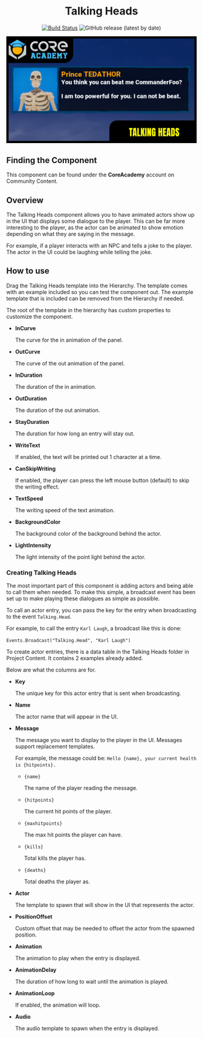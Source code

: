 <div align="center">

# Talking Heads

[![Build Status](https://github.com/ManticoreGamesInc/CC-Talking-Heads/workflows/CI/badge.svg)](https://github.com/ManticoreGamesInc/CC-Talking-Heads/actions/workflows/ci.yml?query=workflow%3ACI%29)
![GitHub release (latest by date)](https://img.shields.io/github/v/release/ManticoreGamesInc/CC-Talking-Heads?style=plastic)

![Preview](/Screenshots/Main.png)

</div>

## Finding the Component

This component can be found under the **CoreAcademy** account on Community Content.

## Overview

The Talking Heads component allows you to have animated actors show up in the UI that displays some dialogue to the player. This can be far more interesting to the player, as the actor can be animated to show emotion depending on what they are saying in the message.

For example, if a player interacts with an NPC and tells a joke to the player. The actor in the UI could be laughing while telling the joke.

## How to use

Drag the Talking Heads template into the Hierarchy. The template comes with an example included so you can test the component out. The example template that is included can be removed from the Hierarchy if needed.

The root of the template in the hierarchy has custom properties to customize the component.

- **InCurve**

	The curve for the in animation of the panel.

- **OutCurve**

	The curve of the out animation of the panel.

- **InDuration**

	The duration of the in animation.

- **OutDuration**

	The duration of the out animation.

- **StayDuration**

	The duration for how long an entry will stay out.

- **WriteText**

	If enabled, the text will be printed out 1 character at a time.

- **CanSkipWriting**

	If enabled, the player can press the left mouse button (default) to skip the writing effect.

- **TextSpeed**

	The writing speed of the text animation.

- **BackgroundColor**

	The background color of the background behind the actor.

- **LightIntensity**

	The light intensity of the point light behind the actor.

### Creating Talking Heads

The most important part of this component is adding actors and being able to call them when needed. To make this simple, a broadcast event has been set up to make playing these dialogues as simple as possible.

To call an actor entry, you can pass the key for the entry when broadcasting to the event `Talking.Head`.

For example, to call the entry `Karl Laugh`, a broadcast like this is done:

`Events.Broadcast("Talking.Head", "Karl Laugh")`

To create actor entries, there is a data table in the Talking Heads folder in Project Content. It contains 2 examples already added.

Below are what the columns are for.

- **Key**

	The unique key for this actor entry that is sent when broadcasting.

- **Name**

	The actor name that will appear in the UI.

- **Message**

	The message you want to display to the player in the UI. Messages support replacement templates.

	For example, the message could be: `Hello {name}, your current health is {hitpoints}.`

	- `{name}`

		The name of the player reading the message.

	- `{hitpoints}`

		The current hit points of the player.

	- `{maxhitpoints}`

		The max hit points the player can have.

	- `{kills}`

		Total kills the player has.

	- `{deaths}`

		Total deaths the player as.

- **Actor**

	The template to spawn that will show in the UI that represents the actor.

- **PositionOffset**

	Custom offset that may be needed to offset the actor from the spawned position.

- **Animation**

	The animation to play when the entry is displayed.

- **AnimationDelay**

	The duration of how long to wait until the animation is played.

- **AnimationLoop**

	If enabled, the animation will loop.

- **Audio**

	The audio template to spawn when the entry is displayed.
